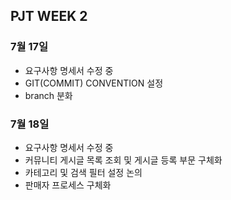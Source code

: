 ## PJT WEEK 2

### 7월 17일

- 요구사항 명세서 수정 중
- GIT(COMMIT) CONVENTION 설정
- branch 분화

### 7월 18일

- 요구사항 명세서 수정 중
- 커뮤니티 게시글 목록 조회 및 게시글 등록 부문 구체화
- 카테고리 및 검색 필터 설정 논의
- 판매자 프로세스 구체화
